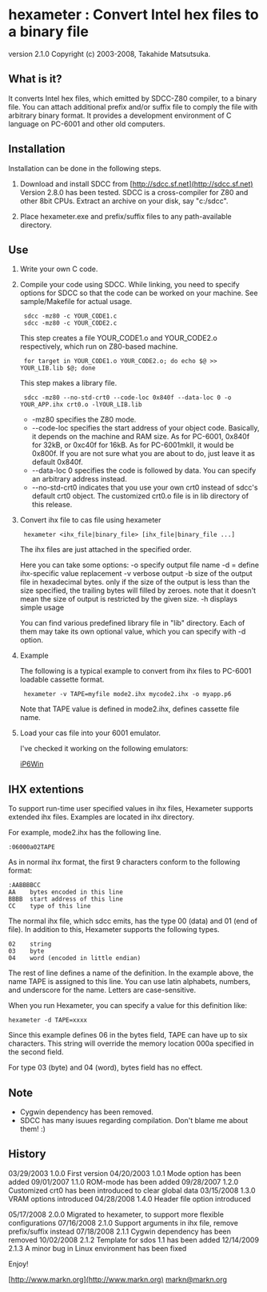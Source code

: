 hexameter : Convert Intel hex files to a binary file
====================================================

version 2.1.0 Copyright (c) 2003-2008, Takahide Matsutsuka.

What is it?
-----------

It converts Intel hex files, which emitted by SDCC-Z80 compiler, to a binary
file.  You can attach additional prefix and/or suffix file to comply the file
with arbitrary binary format.  It provides a development environment of C
language on PC-6001 and other old computers.

Installation
------------

Installation can be done in the following steps.

1. Download and install SDCC from [http://sdcc.sf.net](http://sdcc.sf.net)
   Version 2.8.0 has been tested.  SDCC is a cross-compiler for Z80 and other
   8bit CPUs. Extract an archive on your disk, say "c:/sdcc".

2. Place hexameter.exe and prefix/suffix files to any path-available directory.

Use
---

1. Write your own C code.

2. Compile your code using SDCC. While linking, you need to specify options
   for SDCC so that the code can be worked on your machine.  See
   sample/Makefile for actual usage.

        sdcc -mz80 -c YOUR_CODE1.c
        sdcc -mz80 -c YOUR_CODE2.c

   This step creates a file YOUR_CODE1.o and YOUR_CODE2.o respectively, which
   run on Z80-based machine.

        for target in YOUR_CODE1.o YOUR_CODE2.o; do echo $@ >> YOUR_LIB.lib $@; done

   This step makes a library file.

        sdcc -mz80 --no-std-crt0 --code-loc 0x840f --data-loc 0 -o YOUR_APP.ihx crt0.o -lYOUR_LIB.lib

   - -mz80 specifies the Z80 mode.
   - --code-loc specifies the start address of your object code.  Basically, it
     depends on the machine and RAM size.  As for PC-6001, 0x840f for 32kB, or
     0xc40f for 16kB.  As for PC-6001mkII, it would be 0x800f.  If you are not
     sure what you are about to do, just leave it as default 0x840f.
   - --data-loc 0 specifies the code is followed by data.  You can specify an
     arbitrary address instead.
   - --no-std-crt0 indicates that you use your own crt0 instead of sdcc's
     default crt0 object.  The customized crt0.o file is in lib directory of
     this release.

3. Convert ihx file to cas file using hexameter

        hexameter <ihx_file|binary_file> [ihx_file|binary_file ...]

   The ihx files are just attached in the specified order.

   Here you can take some options:
     -o <filename>     specify output file name
     -d <name>=<value> define ihx-specific value replacement
     -v                verbose output
     -b <size>         size of the output file in hexadecimal bytes.
                       only if the size of the output is less than the size
       specified, the trailing bytes will filled by zeroes.
       note that it doesn't mean the size of output is
       restricted by the given size.
     -h       displays simple usage

   You can find various predefined library file in "lib" directory.
   Each of them may take its own optional value, which you can specify
   with -d option.

4. Example

   The following is a typical example to convert from ihx files to
   PC-6001 loadable cassette format.

        hexameter -v TAPE=myfile mode2.ihx mycode2.ihx -o myapp.p6

   Note that TAPE value is defined in mode2.ihx, defines cassette file name.

5. Load your cas file into your 6001 emulator.

   I've checked it working on the following emulators:

   [iP6Win](http://www.retropc.net/mm/pc6001)

IHX extentions
--------------

To support run-time user specified values in ihx files, Hexameter supports
extended ihx files.  Examples are located in ihx directory.

For example, mode2.ihx has the following line.

    :06000a02TAPE

As in normal ihx format, the first 9 characters conform to the following
format:

    :AABBBBCC
    AA    bytes encoded in this line
    BBBB  start address of this line
    CC    type of this line

The normal ihx file, which sdcc emits, has the type 00 (data) and 01 (end of
file).  In addition to this, Hexameter supports the following types.

    02    string
    03    byte
    04    word (encoded in little endian)

The rest of line defines a name of the definition.  In the example above, the
name TAPE is assigned to this line.  You can use latin alphabets, numbers, and
underscore for the name.  Letters are case-sensitive.

When you run Hexameter, you can specify a value for this definition like:

    hexameter -d TAPE=xxxx

Since this example defines 06 in the bytes field, TAPE can have up to six
characters.  This string will override the memory location 000a specified in
the second field.

For type 03 (byte) and 04 (word), bytes field has no effect.


Note
----

- Cygwin dependency has been removed.
- SDCC has many isuues regarding compilation.  Don't blame me about them! :)

History
-------

03/29/2003 1.0.0 First version
04/20/2003 1.0.1 Mode option has been added
09/01/2007 1.1.0 ROM-mode has been added
09/28/2007 1.2.0 Customized crt0 has been introduced to clear global data
03/15/2008 1.3.0 VRAM options introduced
04/28/2008 1.4.0 Header file option introduced

05/17/2008 2.0.0 Migrated to hexameter, to support more flexible configurations
07/16/2008 2.1.0 Support arguments in ihx file, remove prefix/suffix instead
07/18/2008 2.1.1 Cygwin dependency has been removed
10/02/2008 2.1.2 Template for sdos 1.1 has been added
12/14/2009 2.1.3 A minor bug in Linux environment has been fixed

Enjoy!

[http://www.markn.org](http://www.markn.org)
<markn@markn.org>
